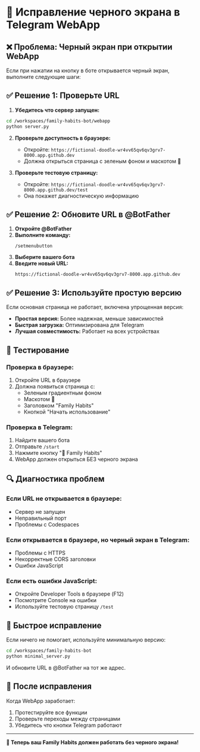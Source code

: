 # 🔧 Исправление черного экрана в Telegram WebApp

## ❌ Проблема: Черный экран при открытии WebApp

Если при нажатии на кнопку в боте открывается черный экран, выполните следующие шаги:

## ✅ Решение 1: Проверьте URL

1. **Убедитесь что сервер запущен:**
```bash
cd /workspaces/family-habits-bot/webapp
python server.py
```

2. **Проверьте доступность в браузере:**
   - Откройте: `https://fictional-doodle-wr4vv65qv6qv3grv7-8000.app.github.dev`
   - Должна открыться страница с зеленым фоном и маскотом 🌱

3. **Проверьте тестовую страницу:**
   - Откройте: `https://fictional-doodle-wr4vv65qv6qv3grv7-8000.app.github.dev/test`
   - Она покажет диагностическую информацию

## ✅ Решение 2: Обновите URL в @BotFather

1. **Откройте @BotFather**
2. **Выполните команду:**
   ```
   /setmenubutton
   ```
3. **Выберите вашего бота**
4. **Введите новый URL:**
   ```
   https://fictional-doodle-wr4vv65qv6qv3grv7-8000.app.github.dev
   ```

## ✅ Решение 3: Используйте простую версию

Если основная страница не работает, включена упрощенная версия:

- **Простая версия:** Более надежная, меньше зависимостей
- **Быстрая загрузка:** Оптимизирована для Telegram
- **Лучшая совместимость:** Работает на всех устройствах

## 🧪 Тестирование

### Проверка в браузере:
1. Откройте URL в браузере
2. Должна появиться страница с:
   - Зеленым градиентным фоном
   - Маскотом 🌱
   - Заголовком "Family Habits"
   - Кнопкой "Начать использование"

### Проверка в Telegram:
1. Найдите вашего бота
2. Отправьте `/start`
3. Нажмите кнопку "🌱 Family Habits"
4. WebApp должен открыться БЕЗ черного экрана

## 🔍 Диагностика проблем

### Если URL не открывается в браузере:
- Сервер не запущен
- Неправильный порт
- Проблемы с Codespaces

### Если открывается в браузере, но черный экран в Telegram:
- Проблемы с HTTPS
- Некорректные CORS заголовки
- Ошибки JavaScript

### Если есть ошибки JavaScript:
- Откройте Developer Tools в браузере (F12)
- Посмотрите Console на ошибки
- Используйте тестовую страницу `/test`

## 🚀 Быстрое исправление

Если ничего не помогает, используйте минимальную версию:

```bash
cd /workspaces/family-habits-bot
python minimal_server.py
```

И обновите URL в @BotFather на тот же адрес.

## 📱 После исправления

Когда WebApp заработает:
1. Протестируйте все функции
2. Проверьте переходы между страницами
3. Убедитесь что кнопки Telegram работают

---

**🎉 Теперь ваш Family Habits должен работать без черного экрана!**